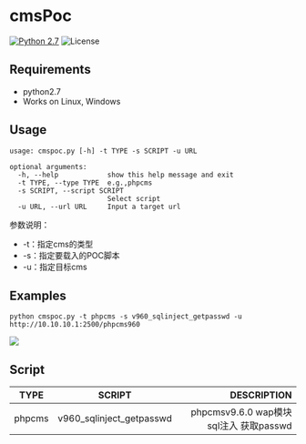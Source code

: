 # cmsPoc
[![Python 2.7](https://img.shields.io/badge/python-2.7-yellow.svg)](https://www.python.org/)
![License](https://img.shields.io/badge/license-GPLv2-red.svg)

## Requirements
- python2.7
- Works on Linux, Windows

## Usage
```
usage: cmspoc.py [-h] -t TYPE -s SCRIPT -u URL

optional arguments:
  -h, --help            show this help message and exit
  -t TYPE, --type TYPE  e.g.,phpcms
  -s SCRIPT, --script SCRIPT
                        Select script
  -u URL, --url URL     Input a target url
```

参数说明：
- -t：指定cms的类型
- -s：指定要载入的POC脚本
- -u：指定目标cms

## Examples
```
python cmspoc.py -t phpcms -s v960_sqlinject_getpasswd -u http://10.10.10.1:2500/phpcms960
```
![](https://github.com/CHYbeta/chybeta.github.io/blob/master/images/pic/20170804/1.jpg?raw=true)

## Script
|  TYPE   | SCRIPT | DESCRIPTION  |
| ------------- |:-------------:| -----:|
| phpcms      | v960_sqlinject_getpasswd | phpcmsv9.6.0 wap模块 sql注入 获取passwd|
